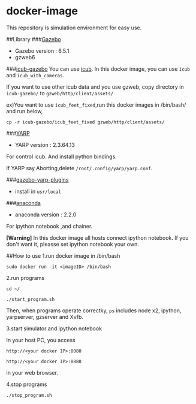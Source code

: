 # docker-image

This repository is simulation environment for easy use.

##Library
###[Gazebo](http://gazebosim.org/)
- Gazebo version : 6.5.1 
- gzweb6

###[icub-gazebo](https://github.com/robotology/icub-gazebo)
You can use [icub](http://icub.org/). In this docker image, you can use `icub` and `icub_with_cameras`.

If you want to use other icub data and you use gzweb, copy directory in `icub-gazebo/` to `gzweb/http/client/assets/`

ex)You want to use `icub_feet_fixed`,run this docker images in /bin/bash/ and run below,

`cp -r icub-gazebo/icub_feet_fixed gzweb/http/client/assets/`

###[YARP](http://yarp.it/)
- YARP version : 2.3.64.13

For control icub. And install python bindings. 


If YARP say Aborting,delete `/root/.config/yarp/yarp.conf`.

###[gazebo-yarp-plugins](https://github.com/robotology/gazebo-yarp-plugins)
- install in `usr/local`


###[anaconda](https://www.continuum.io/)
- anaconda version : 2.2.0

For ipython notebook ,and chainer.

<strong>[Warning]</strong>
In this docker image all hosts connect ipython notebook.
If you don't want it, pleasse set ipython notebook your own.

##How to use
1.run docker image in /bin/bash

`sudo docker run -it <imageID> /bin/bash`

2.run programs

`cd ~/`

`./start_program.sh`

Then, when programs operate correctky, `ps` includes node x2, ipython, yarpserver, gzserver and Xvfb.

3.start simulator and ipython notebook

In your host PC, you access 

`http://<your docker IP>:8080`

`http://<your docker IP>:8888`

in your web browser.

4.stop programs

`./stop_program.sh`